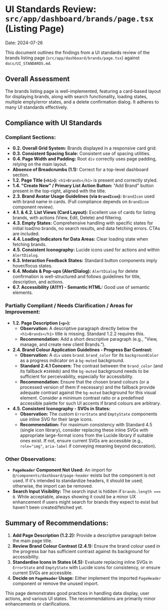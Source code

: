 # UI Standards Review: `src/app/dashboard/brands/page.tsx` (Listing Page)

Date: 2024-07-26

This document outlines the findings from a UI standards review of the brands listing page (`src/app/dashboard/brands/page.tsx`) against `docs/UI_STANDARDS.md`.

## Overall Assessment

The brands listing page is well-implemented, featuring a card-based layout for displaying brands, along with search functionality, loading states, multiple empty/error states, and a delete confirmation dialog. It adheres to many UI standards effectively.

## Compliance with UI Standards

### Compliant Sections:

*   **0.2. Overall Grid System:** Brands displayed in a responsive card grid.
*   **0.3. Consistent Spacing Scale:** Consistent use of spacing utilities.
*   **0.4. Page Width and Padding:** Root `div` correctly uses page padding, relying on the main layout.
*   **Absence of Breadcrumbs (1.1):** Correct for a top-level dashboard section.
*   **1.2. Page Title (`<h1>`):** `<h1>Brands</h1>` is present and correctly styled.
*   **1.4. "Create New" / Primary List Action Button:** "Add Brand" button present in the top-right, aligned with the title.
*   **2.3. Brand Avatar Usage Guidelines (via `BrandIcon`):** `BrandIcon` used with brand name in cards. (Full compliance depends on `BrandIcon` component review).
*   **4.1. & 4.2. List Views (Card Layout):** Excellent use of cards for listing brands, with actions (View, Edit, Delete) and filtering.
*   **4.3. Empty States:** Comprehensive handling with specific states for initial load/no brands, no search results, and data fetching errors. CTAs are included.
*   **4.4. Loading Indicators for Data Areas:** Clear loading state when fetching brands.
*   **4.5. Consistent Iconography:** Lucide icons used for actions and within `AlertDialog`.
*   **6.3. Interaction Feedback States:** Standard button components imply hover/focus states.
*   **6.4. Modals & Pop-ups (AlertDialog):** `AlertDialog` for delete confirmation is well-structured and follows guidelines for title, description, and actions.
*   **6.7. Accessibility (A11Y) - Semantic HTML:** Good use of semantic elements.

### Partially Compliant / Needs Clarification / Areas for Improvement:

*   **1.2. Page Description (`<p>`):**
    *   **Observation:** A descriptive paragraph directly below the `<h1>Brands</h1>` title is missing. Standard 1.2.2 requires this.
    *   **Recommendation:** Add a short descriptive paragraph (e.g., "View, manage, and create new client Brands.").
*   **2.4. Brand Colour Application Guidelines - Progress Bar Contrast:**
    *   **Observation:** A `div` uses `brand.brand_color` for its `backgroundColor` as a progress indicator on a `bg-muted` background.
    *   **Standard 2.4.1 Concern:** The contrast between the `brand_color` (and its fallback `#3498db`) and the `bg-muted` background needs to be sufficient for perceivability, especially for accessibility.
    *   **Recommendation:** Ensure that the chosen brand colours (or a processed version of them if necessary) and the fallback provide adequate contrast against the `bg-muted` background for this visual element. Consider a minimum contrast ratio or a predefined accessible palette for such UI accents if brand colours are arbitrary.
*   **4.5. Consistent Iconography - SVGs in States:**
    *   **Observation:** The custom `ErrorState` and `EmptyState` components use inline SVG for their large icons.
    *   **Recommendation:** For maximum consistency with Standard 4.5 (single icon library), consider replacing these inline SVGs with appropriate large-format icons from the Lucide library if suitable ones exist. If not, ensure current SVGs are accessible (e.g., `role="img"`, `aria-label` if conveying meaning beyond decoration).

### Other Observations:

*   **`PageHeader` Component Not Used:** An import for `@/components/dashboard/page-header` exists but the component is not used. If it's intended to standardize headers, it should be used; otherwise, the import can be removed.
*   **Search Input Visibility:** The search input is hidden if `brands.length === 0`. While acceptable, always showing it could be a minor UX enhancement if users might search for brands they expect to exist but haven't been created/fetched yet.

## Summary of Recommendations:

1.  **Add Page Description (1.2.2):** Provide a descriptive paragraph below the main page title.
2.  **Review Brand Colour Contrast (2.4.1):** Ensure the brand colour used in the progress bar has sufficient contrast against its background for accessibility.
3.  **Standardise Icons in States (4.5):** Evaluate replacing inline SVGs in `ErrorState` and `EmptyState` with Lucide icons for consistency, or ensure current SVGs are accessible.
4.  **Decide on `PageHeader` Usage:** Either implement the imported `PageHeader` component or remove the unused import.

This page demonstrates good practices in handling data display, user actions, and various UI states. The recommendations are primarily minor enhancements or clarifications. 